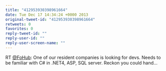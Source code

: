 ```yaml
---
title: "412953930398961664"
date: Tue Dec 17 14:34:24 +0000 2013
original-tweet-id: "412953930398961664"
retweets: 0
favorites: 0
reply-tweet-id: ""
reply-user-id: ""
reply-user-screen-name: ""
---
```

RT <a href="https://twitter.com/FoHub">@FoHub</a>: One of our resident companies is looking for devs. Needs to be familiar with C# in .NET4, ASP, SQL server. Reckon you could hand…
